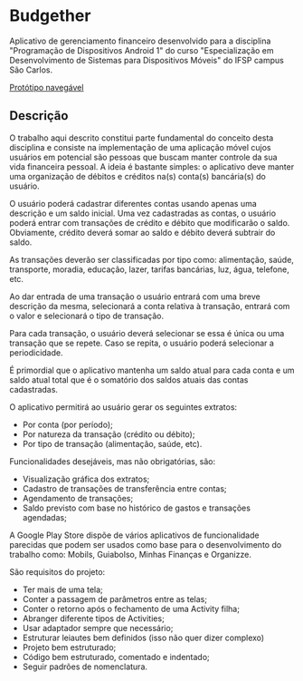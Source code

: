 # Budgether

Aplicativo de gerenciamento financeiro desenvolvido para a disciplina "Programação de Dispositivos Android 1" do curso "Especialização em Desenvolvimento de Sistemas para Dispositivos Móveis" do IFSP campus São Carlos.

[Protótipo navegável](https://www.figma.com/proto/GmJHHJ6vECRGKV80wFg7VV/Budgether-Material-Dark-Theme)

## Descrição

O trabalho aqui descrito constitui parte fundamental do conceito desta disciplina e consiste na implementação de uma aplicação móvel cujos usuários em potencial são pessoas que buscam manter controle da sua vida financeira pessoal. A ideia é bastante simples: o aplicativo deve manter uma organização de débitos e créditos na(s) conta(s) bancária(s) do usuário.

O usuário poderá cadastrar diferentes contas usando apenas uma descrição e um saldo inicial. Uma vez cadastradas as contas, o usuário poderá entrar com transações de crédito e débito que modificarão o saldo. Obviamente, crédito deverá somar ao saldo e débito deverá subtrair do saldo.

As transações deverão ser classificadas por tipo como: alimentação, saúde, transporte, moradia, educação, lazer, tarifas bancárias, luz, água, telefone, etc.

Ao dar entrada de uma transação o usuário entrará com uma breve descrição da mesma, selecionará a conta relativa à transação, entrará com o valor e selecionará o tipo de transação.

Para cada transação, o usuário deverá selecionar se essa é única ou uma transação que se repete. Caso se repita, o usuário poderá selecionar a periodicidade.

É primordial que o aplicativo mantenha um saldo atual para cada conta e um saldo atual total que é o somatório dos saldos atuais das contas cadastradas.

O aplicativo permitirá ao usuário gerar os seguintes extratos:
- Por conta (por período);
- Por natureza da transação (crédito ou débito);
- Por tipo de transação (alimentação, saúde, etc).

Funcionalidades desejáveis, mas não obrigatórias, são:
- Visualização gráfica dos extratos;
- Cadastro de transações de transferência entre contas;
- Agendamento de transações;
- Saldo previsto com base no histórico de gastos e transações agendadas;

A Google Play Store dispõe de vários aplicativos de funcionalidade parecidas que podem ser usados como base para o desenvolvimento do trabalho como: Mobils, Guiabolso, Minhas Finanças e Organizze.

São requisitos do projeto:
- Ter mais de uma tela;
- Conter a passagem de parâmetros entre as telas;
- Conter o retorno após o fechamento de uma Activity filha;
- Abranger diferente tipos de Activities;
- Usar adaptador sempre que necessário;
- Estruturar leiautes bem definidos (isso não quer dizer complexo)
- Projeto bem estruturado;
- Código bem estruturado, comentado e indentado;
- Seguir padrões de nomenclatura.
